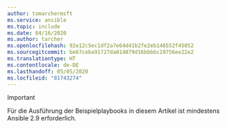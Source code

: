 ```yaml
---
author: tomarchermsft
ms.service: ansible
ms.topic: include
ms.date: 04/16/2020
ms.author: tarcher
ms.openlocfilehash: 92e12c5ec1df2a7e64d41b2fe2eb146552f45052
ms.sourcegitcommit: be67ceba91727da014879d16bbbbc19756ee22e2
ms.translationtype: HT
ms.contentlocale: de-DE
ms.lasthandoff: 05/05/2020
ms.locfileid: "81743274"
---
```

> [!Important]
> Für die Ausführung der Beispielplaybooks in diesem Artikel ist mindestens Ansible 2.9 erforderlich.